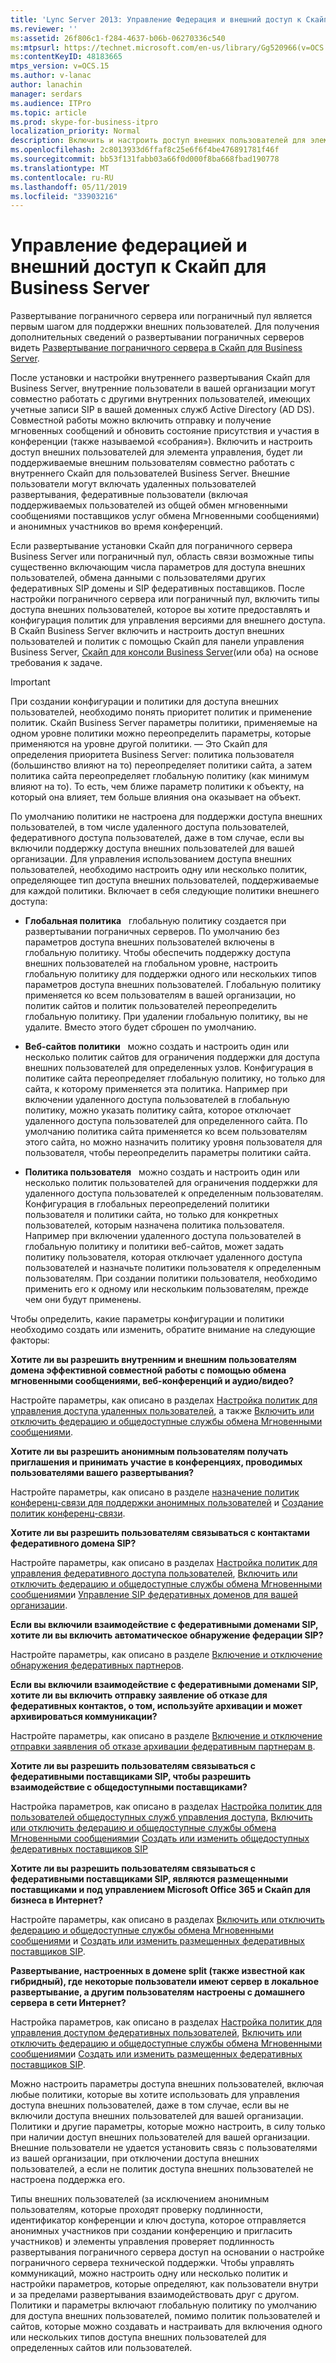 ```yaml
---
title: 'Lync Server 2013: Управление Федерация и внешний доступ к Скайп для Business Server'
ms.reviewer: ''
ms:assetid: 26f806c1-f284-4637-b06b-06270336c540
ms:mtpsurl: https://technet.microsoft.com/en-us/library/Gg520966(v=OCS.15)
ms:contentKeyID: 48183665
mtps_version: v=OCS.15
ms.author: v-lanac
author: lanachin
manager: serdars
ms.audience: ITPro
ms.topic: article
ms.prod: skype-for-business-itpro
localization_priority: Normal
description: Включить и настроить доступ внешних пользователей для элемента управления, будет ли поддерживаемые внешним пользователям совместно работать с внутреннего Скайп для пользователей Business Server.
ms.openlocfilehash: 2c8013933d6ffaf8c25e6f6f4be476891781f46f
ms.sourcegitcommit: bb53f131fabb03a66f0d000f8ba668fbad190778
ms.translationtype: MT
ms.contentlocale: ru-RU
ms.lasthandoff: 05/11/2019
ms.locfileid: "33903216"
---
```

# <a name="managing-federation-and-external-access-to-skype-for-business-server"></a>Управление федерацией и внешний доступ к Скайп для Business Server

Развертывание пограничного сервера или пограничный пул является первым шагом для поддержки внешних пользователей. Для получения дополнительных сведений о развертывании пограничных серверов видеть [Развертывание пограничного сервера в Скайп для Business Server](../../deploy/deploy-edge-server/deploy-edge-server.md).

После установки и настройки внутреннего развертывания Скайп для Business Server, внутренние пользователи в вашей организации могут совместно работать с другими внутренних пользователей, имеющих учетные записи SIP в вашей доменных служб Active Directory (AD DS). Совместной работы можно включить отправку и получение мгновенных сообщений и обновить состояние присутствия и участия в конференции (также называемой «собрания»). Включить и настроить доступ внешних пользователей для элемента управления, будет ли поддерживаемые внешним пользователям совместно работать с внутреннего Скайп для пользователей Business Server. Внешние пользователи могут включать удаленных пользователей развертывания, федеративные пользователи (включая поддерживаемых пользователей из общей обмен мгновенными сообщениями поставщиков услуг обмена Мгновенными сообщениями) и анонимных участников во время конференций.

Если развертывание установки Скайп для пограничного сервера Business Server или пограничный пул, область связи возможные типы существенно включающим числа параметров для доступа внешних пользователей, обмена данными с пользователями других федеративных SIP домены и SIP федеративных поставщиков. После настройки пограничного сервера или пограничный пул, включить типы доступа внешних пользователей, которое вы хотите предоставлять и конфигурация политик для управления версиями для внешнего доступа. В Скайп Business Server включить и настроить доступ внешних пользователей и политик с помощью Скайп для панели управления Business Server, [Скайп для консоли Business Server](../management-shell.md)(или оба) на основе требования к задаче. 



> [!IMPORTANT]  
> При создании конфигурации и политики для доступа внешних пользователей, необходимо понять приоритет политик и применение политик. Скайп Business Server параметры политики, применяемые на одном уровне политики можно переопределить параметры, которые применяются на уровне другой политики. — Это Скайп для определения приоритета Business Server: политика пользователя (большинство влияют на то) переопределяет политики сайта, а затем политика сайта переопределяет глобальную политику (как минимум влияют на то). То есть, чем ближе параметр политики к объекту, на который она влияет, тем больше влияния она оказывает на объект.


По умолчанию политики не настроена для поддержки доступа внешних пользователей, в том числе удаленного доступа пользователей, федеративного доступа пользователей, даже в том случае, если вы включили поддержку доступа внешних пользователей для вашей организации. Для управления использованием доступа внешних пользователей, необходимо настроить одну или несколько политик, определяющее тип доступа внешних пользователей, поддерживаемые для каждой политики. Включает в себя следующие политики внешнего доступа:

  - **Глобальная политика**   глобальную политику создается при развертывании пограничных серверов. По умолчанию без параметров доступа внешних пользователей включены в глобальную политику. Чтобы обеспечить поддержку доступа внешних пользователей на глобальном уровне, настроить глобальную политику для поддержки одного или нескольких типов параметров доступа внешних пользователей. Глобальную политику применяется ко всем пользователям в вашей организации, но политик сайтов и политик пользователей переопределить глобальную политику. При удалении глобальную политику, вы не удалите. Вместо этого будет сброшен по умолчанию.

  - **Веб-сайтов политики**   можно создать и настроить один или несколько политик сайтов для ограничения поддержки для доступа внешних пользователей для определенных узлов. Конфигурация в политике сайта переопределяет глобальную политику, но только для сайта, к которому применяется эта политика. Например при включении удаленного доступа пользователей в глобальную политику, можно указать политику сайта, которое отключает удаленного доступа пользователей для определенного сайта. По умолчанию политика сайта применяется ко всем пользователям этого сайта, но можно назначить политику уровня пользователя для пользователя, чтобы переопределить параметры политики сайта.

  - **Политика пользователя**   можно создать и настроить один или несколько политик пользователей для ограничения поддержки для удаленного доступа пользователей к определенным пользователям. Конфигурация в глобальных переопределений политики пользователя и политики сайта, но только для конкретных пользователей, которым назначена политика пользователя. Например при включении удаленного доступа пользователей в глобальную политику и политики веб-сайтов, может задать политику пользователя, которая отключает удаленного доступа пользователей и назначьте политики пользователя к определенным пользователям. При создании политики пользователя, необходимо применить его к одному или нескольким пользователям, прежде чем они будут применены.

Чтобы определить, какие параметры конфигурации и политики необходимо создать или изменить, обратите внимание на следующие факторы:

**Хотите ли вы разрешить внутренним и внешним пользователям домена эффективной совместной работы с помощью обмена мгновенными сообщениями, веб-конференций и аудио/видео?**

Настройте параметры, как описано в разделах [Настройка политик для управления доступа удаленных пользователей](external-access-policies/configure-policies-to-control-remote-user-access.md), а также [Включить или отключить федерацию и общедоступные службы обмена Мгновенными сообщениями](access-edge/enable-or-disable-federation-and-public-im-connectivity.md).

**Хотите ли вы разрешить анонимным пользователям получать приглашения и принимать участие в конференциях, проводимых пользователями вашего развертывания?**

Настройте параметры, как описано в разделе [назначение политик конференц-связи для поддержки анонимных пользователей](access-edge/assign-conferencing-policies-to-support-anonymous-users.md) и [Создание политик конференц-связи](../conferencing/create-policies.md).

**Хотите ли вы разрешить пользователям связываться с контактами федеративного домена SIP?**

Настройте параметры, как описано в разделах [Настройка политик для управления федеративного доступа пользователей](external-access-policies/configure-policies-to-control-federated-user-access.md), [Включить или отключить федерацию и общедоступные службы обмена Мгновенными сообщениями](access-edge/enable-or-disable-federation-and-public-im-connectivity.md)и [Управление SIP федеративных доменов для вашей организации](sip-domains/manage-sip-federated-domains-for-your-organization.md).


**Если вы включили взаимодействие с федеративными доменами SIP, хотите ли вы включить автоматическое обнаружение федерации SIP?**

Настройте параметры, как описано в разделе [Включение и отключение обнаружения федеративных партнеров](access-edge/enable-or-disable-discovery-of-federation-partners.md).

**Если вы включили взаимодействие с федеративными доменами SIP, хотите ли вы включить отправку заявление об отказе для федеративных контактов, о том, используйте архивации и может архивироваться коммуникации?**

Настройте параметры, как описано в разделе [Включение и отключение отправки заявления об отказе архивации федеративным партнерам в](access-edge/enable-or-disable-sending-an-archiving-disclaimer-to-federated-partners.md).

**Хотите ли вы разрешить пользователям связываться с федеративными поставщиками SIP, чтобы разрешить взаимодействие с общедоступными поставщиками?**

Настройка параметров, как описано в разделах [Настройка политик для пользователей общедоступных служб управления доступа](external-access-policies/configure-policies-to-control-public-user-access.md), [Включить или отключить федерацию и общедоступные службы обмена Мгновенными сообщениями](access-edge/enable-or-disable-federation-and-public-im-connectivity.md)и [Создать или изменить общедоступных федеративных поставщиков SIP](sip-providers/manage-sip-federated-providers-for-your-organization.md#create-or-edit-public-sip-federated-providers-in-skype-for-business-server)


**Хотите ли вы разрешить пользователям связываться с федеративными поставщиками SIP, являются размещенными поставщиками и под управлением Microsoft Office 365 и Скайп для бизнеса в Интернет?**

Настройте параметры, как описано в разделах [Включить или отключить федерацию и общедоступные службы обмена Мгновенными сообщениями](access-edge/enable-or-disable-federation-and-public-im-connectivity.md) и [Создать или изменить размещенных федеративных поставщиков SIP](sip-providers/manage-sip-federated-providers-for-your-organization.md#create-or-edit-hosted-sip-federated-providers-in-skype-for-business-server).

**Развертывание, настроенных в домене split (также известной как гибридный), где некоторые пользователи имеют сервер в локальное развертывание, а другим пользователям настроены с домашнего сервера в сети Интернет?**

Настройка параметров, как описано в разделах [Настройка политик для управления доступом федеративных пользователей](external-access-policies/configure-policies-to-control-federated-user-access.md), [Включить или отключить федерацию и общедоступные службы обмена Мгновенными сообщениями](access-edge/enable-or-disable-federation-and-public-im-connectivity.md)и [Создать или изменить размещенных федеративных поставщиков SIP](sip-providers/manage-sip-federated-providers-for-your-organization.md#create-or-edit-hosted-sip-federated-providers-in-skype-for-business-server).


Можно настроить параметры доступа внешних пользователей, включая любые политики, которые вы хотите использовать для управления доступа внешних пользователей, даже в том случае, если вы не включили доступа внешних пользователей для вашей организации. Политики и другие параметры, которые можно настроить, в силу только при наличии доступ внешних пользователей для вашей организации. Внешние пользователи не удается установить связь с пользователями из вашей организации, при отключении доступа внешних пользователей, а если не политик доступа внешних пользователей не настроена поддержка его.

Типы внешних пользователей (за исключением анонимным пользователям, которые проходят проверку подлинности, идентификатор конференции и ключ доступа, которое отправляется анонимных участников при создании конференцию и пригласить участников) и элементы управления проверяет подлинность развертывания пограничного сервера доступ на основании о настройке пограничного сервера технической поддержки. Чтобы управлять коммуникаций, можно настроить одну или несколько политик и настройки параметров, которые определяют, как пользователи внутри и за пределами развертывания взаимодействовать друг с другом. Политики и параметры включают глобальную политику по умолчанию для доступа внешних пользователей, помимо политик пользователей и сайтов, которые можно создавать и настраивать для включения одного или нескольких типов доступа внешних пользователей для определенных сайтов или пользователей.

